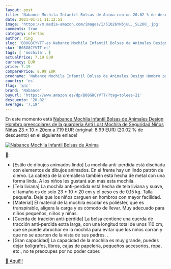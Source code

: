 ```yaml
---
layout: post
title: 'Nabance Mochila Infantil Bolsas de Anima con un 20.02 % de descuento'
date: 2021-01-31 11:12:51
image: 'https://m.media-amazon.com/images/I/51O26YN5juL._SL200_.jpg'
comments: true
category: ofertas
author: ring
slug: 'B08G8CYVTT-es Nabance Mochila Infantil Bolsas de Animales Design Hombro...'
sku: 'B08G8CYVTT-es'
tags: [ 'mochila', ]
actualPrice: 7.19 EUR
currency: EUR
price: 7.19
comparePrice: 8.99 EUR
prodname: 'Nabance Mochila Infantil Bolsas de Animales Design Hombro preescolares de la guardería Anti Lost Mochila de Seguridad Niños Niñas  23 * 10 * 20cm '
country: 'es'
flag: '🇪🇸'
brand: 'Nabance'
buyurl: 'https://www.amazon.es/dp/B08G8CYVTT/?tag=tolees-21'
descuento: '20.02'
average: '7.19'
---
```


En este momento está [Nabance Mochila Infantil Bolsas de Animales Design Hombro preescolares de la guardería Anti Lost Mochila de Seguridad Niños Niñas  23 * 10 * 20cm ](https://www.amazon.es/dp/B08G8CYVTT/?tag=tolees-21) a 7.19 EUR (original: 8.99 EUR) (20.02 %  de descuento) en el siguiente enlace!

[![Nabance Mochila Infantil Bolsas de Anima](https://m.media-amazon.com/images/I/51O26YN5juL._SL200_.jpg)](https://www.amazon.es/dp/B08G8CYVTT/?tag=tolees-21)

🔎:

- [Estilo de dibujos animados lindo] La mochila anti-perdida está diseñada con elementos de dibujos animados. En el frente hay un lindo patrón de ciervo. La cabeza de la cremallera también está hecha de metal con una forma linda. A los niños les gustará aún más esta mochila.
- [Tela liviana] La mochila anti-perdida está hecha de tela liviana y suave, el tamaño es de solo 23 * 10 * 20 cm y el peso es de 0,15 kg. Talla pequeña. Deje que los niños carguen en hombros con mayor facilidad.
- [Material] El material de la mochila escolar es poliéster, que es transpirable, aligera la carga y es cómodo de llevar. Muy adecuado para niños pequeños, niños y niñas.
- [Cuerda de tracción anti-perdida] La bolsa contiene una cuerda de tracción anti-perdida extra larga, con una longitud total de unos 110 cm, que se puede abrochar en la mochila para evitar que los niños corran y que no se aparten de la vista de sus padres. .
- [Gran capacidad] La capacidad de la mochila es muy grande, puedes dejar bolígrafos, libros, cajas de papelería, pequeños accesorios, ropa, etc., no te preocupes por no poder caber.

[🛒 Aquí!!!](https://www.amazon.es/dp/B08G8CYVTT/?tag=tolees-21)
